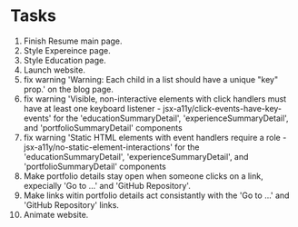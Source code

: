 # Tasks

1. Finish Resume main page.
2. Style Expereince page.
3. Style Education page.
4. Launch website.
5. fix warning 'Warning: Each child in a list should have a unique "key" prop.' on the blog page.
6. fix warning 'Visible, non-interactive elements with click handlers must have at least one keyboard listener - jsx-a11y/click-events-have-key-events' for the 'educationSummaryDetail', 'experienceSummaryDetail', and 'portfolioSummaryDetail' components
7. fix warning 'Static HTML elements with event handlers require a role - jsx-a11y/no-static-element-interactions' for the 'educationSummaryDetail', 'experienceSummaryDetail', and 'portfolioSummaryDetail' components
5. Make portfolio details stay open when someone clicks on a link, expecially 'Go to ...' and 'GitHub Repository'.
6. Make links witin portfolio details act consistantly with the 'Go to ...' and 'GitHub Repository' links.
7. Animate website.